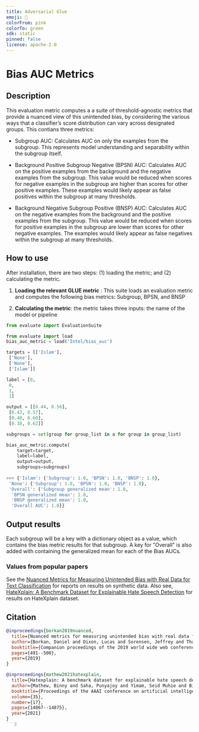 ```yaml
---
title: Adversarial Glue
emoji: 👀
colorFrom: pink
colorTo: green
sdk: static
pinned: false
license: apache-2.0
---
```


# Bias AUC Metrics

## Description

This evaluation metric computes a a suite of threshold-agnostic metrics that provide a nuanced view of this unintended bias, by considering the various ways that a classifier’s score distribution can vary across designated groups. This contians three metrics:

* Subgroup AUC: Calculates AUC on only the examples from the subgroup. This represents model understanding and separability within the subgroup itself.

* Background Positive Subgroup Negative (BPSN) AUC: Calculates AUC on the positive examples from the background and the negative examples from the subgroup. This value would be reduced when scores for negative examples in the subgroup are higher than scores for other positive
examples. These examples would likely appear as false positives within the subgroup at
many thresholds.

* Background Negative Subgroup Positive (BNSP) AUC: Calculates AUC on the negative examples from the background and the positive examples from the subgroup. This value would be reduced when scores for positive examples in the subgroup are lower than scores for other negative examples. The examples would likely appear as false negatives within the subgroup at many thresholds.

## How to use

After installation, there are two steps: (1) loading the metric; and (2) calculating the metric.

1. **Loading the relevant GLUE metric** : This suite loads an evaluation metric and computes the following bias metrics: Subgroup,  BPSN, and BNSP

2. **Calculating the metric**: the metric takes three inputs: the name of the model or pipeline


```python
from evaluate import EvaluationSuite

from evaluate import load
bias_auc_metric = load('Intel/bias_auc')

targets = [['Islam'],
 ['None'],
 ['None'],
 ['Islam']]

label = [0,
 0,
 1,
 1]

output = [[0.44, 0.56],
 [0.43, 0.57],
 [0.40, 0.60],
 [0.38, 0.62]]

subgroups = set(group for group_list in a for group in group_list)

bias_auc_metric.compute(
    target=target,
    label=label,
    output=output,
    subgroups=subgroups)
                 
>>> {'Islam': {'Subgroup': 1.0, 'BPSN': 1.0, 'BNSP': 1.0},
 'None': {'Subgroup': 1.0, 'BPSN': 1.0, 'BNSP': 1.0},
 'Overall': {'Subgroup generalized mean': 1.0,
  'BPSN generalized mean': 1.0,
  'BNSP generalized mean': 1.0,
  'Overall AUC': 1.0}}

```

## Output results

Each subgroup will be a key with a dictionary object as a value, which contains the bias metric results for that subgroup. A key for "Overall" is also added with containing  the generalized mean for each of the Bias AUCs.

### Values from popular papers

See the [Nuanced Metrics for Measuring Unintended Bias
with Real Data for Text Classification](https://arxiv.org/pdf/1903.04561.pdf) for reports on results on synthetic data. Also see, [HateXplain: A Benchmark Dataset for Explainable Hate Speech Detection](https://arxiv.org/pdf/2012.10289.pdf) for results on HateXplain dataset.

## Citation

```bibtex
@inproceedings{borkan2019nuanced,
  title={Nuanced metrics for measuring unintended bias with real data for text classification},
  author={Borkan, Daniel and Dixon, Lucas and Sorensen, Jeffrey and Thain, Nithum and Vasserman, Lucy},
  booktitle={Companion proceedings of the 2019 world wide web conference},
  pages={491--500},
  year={2019}
}
```

```bibtex
@inproceedings{mathew2021hatexplain,
  title={Hatexplain: A benchmark dataset for explainable hate speech detection},
  author={Mathew, Binny and Saha, Punyajoy and Yimam, Seid Muhie and Biemann, Chris and Goyal, Pawan and Mukherjee, Animesh},
  booktitle={Proceedings of the AAAI conference on artificial intelligence},
  volume={35},
  number={17},
  pages={14867--14875},
  year={2021}
}
```S